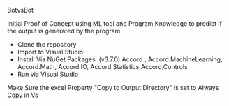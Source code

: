 BotvsBot

Initial Proof of Concept using ML tool and Program Knowledge to predict if the output is generated by the program

- Clone the repository
- Import to Visual Studio
- Install Via NuGet Packages :(v3.7.0) Accord , Accord.MachineLearning, Accord.Math, Accord.IO, Accord.Statistics,Accord,Controls
- Run via Visual Studio

Make Sure the excel Property "Copy to Output Directory" is set to Always Copy in Vs